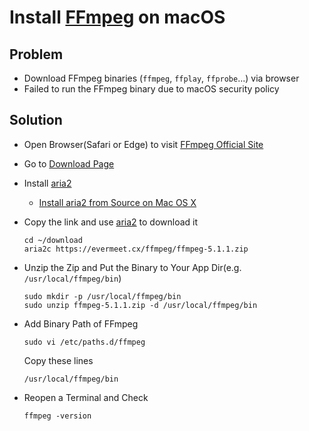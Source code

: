 # Install [FFmpeg](http://ffmpeg.org/) on macOS

## Problem
* Download FFmpeg binaries (`ffmpeg`, `ffplay`, `ffprobe`...) via browser
* Failed to run the FFmpeg binary due to macOS security policy

## Solution
* Open Browser(Safari or Edge) to visit [FFmpeg Official Site](http://ffmpeg.org/)
* Go to [Download Page](https://evermeet.cx/ffmpeg/)
* Install [aria2](https://github.com/aria2/aria2/)
  * [Install aria2 from Source on Mac OS X](https://github.com/northbright/Notes/blob/master/aria2/install-aria2-from-source-on-mac-os-x.md)
* Copy the link and use [aria2](https://github.com/aria2/aria2/) to download it 

  ```
  cd ~/download
  aria2c https://evermeet.cx/ffmpeg/ffmpeg-5.1.1.zip
  ```
* Unzip the Zip and Put the Binary to Your App Dir(e.g. `/usr/local/ffmpeg/bin`)

  ```
  sudo mkdir -p /usr/local/ffmpeg/bin
  sudo unzip ffmpeg-5.1.1.zip -d /usr/local/ffmpeg/bin
  ```

* Add Binary Path of FFmpeg

  ```
  sudo vi /etc/paths.d/ffmpeg
  ```
  Copy these lines
  ```
  /usr/local/ffmpeg/bin
  ```

* Reopen a Terminal and Check

  ```
  ffmpeg -version
  ```
